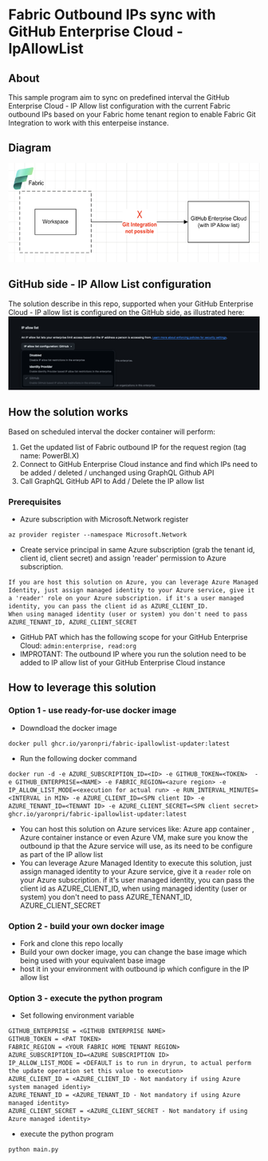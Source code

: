 # Fabric Outbound IPs sync with GitHub Enterprise Cloud - IpAllowList

## About
This sample program aim to sync on predefined interval the GitHub Enterprise Cloud - IP Allow list configuration with the current Fabric outbound IPs based on your Fabric home tenant region to enable Fabric Git Integration to work with this enterpeise instance.

## Diagram
![alt text](img/fabric-ip-allow-list.png)

## GitHub side - IP Allow List configuration
The solution describe in this repo, supported when your GitHub Enterprise Cloud - IP allow list is configured on the GitHub side, as illustrated here:
![alt text](img/configuration.png)

## How the solution works
Based on scheduled interval the docker container will perform:
1. Get the updated list of Fabric outbound IP for the request region (tag name: PowerBI.X) 
1. Connect to GitHub Enterprise Cloud instance and find which IPs need to be added / deleted / unchanged using GraphQL Github API
1. Call GraphQL GitHub API to Add / Delete the IP allow list

### Prerequisites

- Azure subscription with Microsoft.Network register
```
az provider register --namespace Microsoft.Network
```
- Create service principal in same Azure subscription (grab the tenant id, client id, client secret) and assign 'reader' permission to Azure subscription.
```
If you are host this solution on Azure, you can leverage Azure Managed Identity, just assign managed identity to your Azure service, give it a 'reader' role on your Azure subscription. if it's a user managed identity, you can pass the client id as AZURE_CLIENT_ID. 
When using managed identity (user or system) you don't need to pass AZURE_TENANT_ID, AZURE_CLIENT_SECRET
```
- GitHub PAT which has the following scope for your GitHub Enterprise Cloud: ```admin:enterprise, read:org```
- IMPROTANT: The outbound IP where you run the solution need to be added to IP allow list of your GitHub Enterprise Cloud instance

## How to leverage this solution
### Option 1 - use ready-for-use docker image
- Downdload the docker image
```
docker pull ghcr.io/yaronpri/fabric-ipallowlist-updater:latest
```
- Run the following docker command
```
docker run -d -e AZURE_SUBSCRIPTION_ID=<ID> -e GITHUB_TOKEN=<TOKEN>  -e GITHUB_ENTERPRISE=<NAME> -e FABRIC_REGION=<azure region> -e IP_ALLOW_LIST_MODE=<execution for actual run> -e RUN_INTERVAL_MINUTES=<INTERVAL in MIN> -e AZURE_CLIENT_ID=<SPN client ID> -e AZURE_TENANT_ID=<TENANT ID> -e AZURE_CLIENT_SECRET=<SPN client secret> ghcr.io/yaronpri/fabric-ipallowlist-updater:latest
```

- You can host this solution on Azure services like: Azure app container , Azure container instance or even Azure VM, make sure you know the outbound ip that the Azure service will use, as its need to be configure as part of the IP allow list
- You can leverage Azure Managed Identity to execute this solution, just assign managed identity to your Azure service, give it a ```reader``` role on your Azure subscription. if it's user managed identity, you can pass the client id as AZURE_CLIENT_ID, when using managed identity (user or system) you don't need to pass AZURE_TENANT_ID, AZURE_CLIENT_SECRET

### Option 2 - build your own docker image
- Fork and clone this repo locally
- Build your own docker image, you can change the base image which being used with your equivalent base image
- host it in your environment with outbound ip which configure in the IP allow list

### Option 3 - execute the python program
- Set following environment variable
```
GITHUB_ENTERPRISE = <GITHUB ENTERPRISE NAME>
GITHUB_TOKEN = <PAT TOKEN>
FABRIC_REGION = <YOUR FABRIC HOME TENANT REGION>
AZURE_SUBSCRIPTION_ID=<AZURE SUBSCRIPTION ID>
IP_ALLOW_LIST_MODE = <DEFAULT is to run in dryrun, to actual perform the update operation set this value to execution>
AZURE_CLIENT_ID = <AZURE_CLIENT_ID - Not mandatory if using Azure system managed identiy>
AZURE_TENANT_ID = <AZURE_TENANT_ID - Not mandatory if using Azure managed identity>
AZURE_CLIENT_SECRET = <AZURE_CLIENT_SECRET - Not mandatory if using Azure managed identity>
```
- execute the python program 
```
python main.py
```